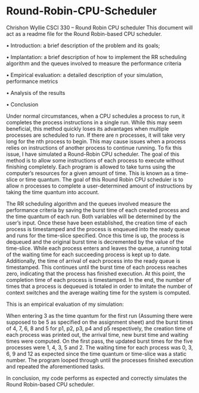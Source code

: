 # Round-Robin-CPU-Scheduler

Chrishon Wyllie
CSCI 330 – Round Robin CPU scheduler
This document will act as a readme file for the Round Robin-based CPU scheduler.

•	Introduction: a brief description of the problem and its goals;

•	Implantation: a brief description of how to implement the RR scheduling algorithm and the queues involved to measure the performance criteria 

•	Empirical evaluation: a detailed description of your simulation, performance metrics

•	Analysis of the results

•	Conclusion 

Under normal circumstances, when a CPU schedules a process to run, it completes the process instructions in a single run. While this may seem beneficial, this method quickly loses its advantages when multiple processes are scheduled to run. If there are n processes, it will take very long for the nth process to begin. This may cause issues when a process relies on instructions of another process to continue running. To fix this issue, I have simulated a Round-Robin CPU scheduler. The goal of this method is to allow some instructions of each process to execute without finishing completely. Each program is allowed to take turns using the computer’s resources for a given amount of time. This is known as a time-slice or time quantum. The goal of this Round Robin CPU scheduler is to allow n processes to complete a user-determined amount of instructions by taking the time quantum into account. 

The RR scheduling algorithm and the queues involved measure the performance criteria by saving the burst time of each created process and the time quantum of each run.  Both variables will be determined by the user’s input.  Once these have been established, the creation time of each process is timestamped and the process is enqueued into the ready queue and runs for the time-slice specified. Once this time is up, the process is dequeued and the original burst time is decremented by the value of the time-slice.  While each process enters and leaves the queue, a running total of the waiting time for each succeeding process is kept up to date.  Additionally, the time of arrival of each process into the ready queue is timestamped.  This continues until the burst time of each process reaches zero, indicating that the process has finished execution.  At this point, the completion time of each process is timestamped. In the end, the number of times that a process is dequeued is totaled in order to imitate the number of context switches and the average waiting time for the system is computed.

This is an empirical evaluation of my simulation:

When entering 3 as the time quantum for the first run (Assuming there were supposed to be 5 as specified on the assignment sheet) and the burst times of 4, 7, 6, 8 and 5 for p1, p2, p3, p4 and p5 respectively, the creation time of each process was printed out, the arrival time, new burst time and waiting times were computed. On the first pass, the updated burst times for the five processes were 1, 4, 3, 5 and 2. The waiting time for each process was 0, 3, 6, 9 and 12 as expected since the time quantum or time-slice was a static number. The program looped through until the processes finished execution and repeated the aforementioned tasks.

In conclusion, my code performs as expected and correctly simulates the Round Robin-based CPU scheduler.
